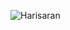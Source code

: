 ![Harisaran](https://github-readme-stats.vercel.app/api?username=harisarang&show_icons=true&theme=radical)
